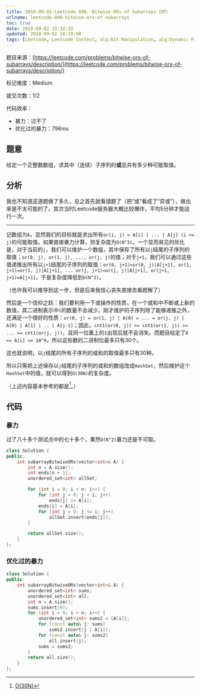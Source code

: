 ```yaml
---
title: 2018-09-02-Leetcode 898. Bitwise ORs of Subarrays（DP）
urlname: leetcode-898-bitwise-ors-of-subarrays
toc: true
date: 2018-09-02 15:32:33
updated: 2018-09-02 16:19:00
tags: [Leetcode, Leetcode Contest, alg:Bit Manipulation, alg:Dynamic Programming]
---
```


题目来源：[https://leetcode.com/problems/bitwise-ors-of-subarrays/description/](https://leetcode.com/problems/bitwise-ors-of-subarrays/description/)

标记难度：Medium

提交次数：1/2

代码效率：

* 暴力：过不了
* 优化过的暴力：796ms

## 题意

给定一个正整数数组，求其中（连续）子序列的**或**总共有多少种可能取值。

## 分析

我也不知道这道题做了多久，总之首先就看错题了（把“或”看成了“异或”），做出来是不太可能的了。其次当时Leetcode服务器大概比较爆炸，平均5分钟才能运行一次。

---

记数组为`A`，显然我们的目标就是求出所有`or(i, j) = A[i] | ... | A[j] (i <= j)`的可能取值。如果直接暴力计算，则复杂度为`O(N^3)`。一个显而易见的优化是，对于当前的`j`，我们可以维护一个数组，其中保存了所有以`j`结尾的子序列的取值；`or(0, j), or(1, j), ..., or(j, j)`的值；对于`j+1`，我们可以通过这些值递推出所有以`j+1`结尾的子序列的取值：`or(0, j+1)=or(0, j)|A[j+1], or(1, j+1)=or(1, j)|A[j+1], ... or(j, j+1)=or(j, j)|A[j+1], or(j+1, j+1)=A[j+1]`。于是复杂度降低到`O(N^2)`。

（也许我可以推导到这一步，但是后来我信心丧失直接去看题解了）

然后是一个信仰之跃：我们要利用一下或操作的性质，在一个或和中不断或上新的数值，其二进制表示中`1`的数量不会减少。刚才维护的子序列除了能够递推之外，还满足一个很好的性质：`or(0, j) = or(1, j) | A[0] = ... = or(j, j) | A[0] | A[1] | .. | A[j-1]`；因此，`cnt1(or(0, j)) >= cnt1(or(1, j)) >= ... >= cnt1(or(j, j))`，且同一位置上的`1`出现后就不会消失。而题目给定了`0 <= A[i] <= 10^9`，所以这些数的二进制位最多只有30个。

这也就说明，以`j`结尾的所有子序列的或和的取值最多只有30种。

所以只需把上述保存以`j`结尾的子序列的或和的数组改成`HashSet`，然后维护这个`HashSet`中的值，就可以得到`O(30N)`的复杂度。

（上述内容基本参考的都是[^lee215]。）

[^lee215]: [O(30N)](https://leetcode.com/problems/bitwise-ors-of-subarrays/discuss/165881/C++JavaPython-O%2830N%29)

## 代码

### 暴力

过了八十多个测试点中的七十多个，果然`O(N^2)`暴力还是不可取。

```cpp
class Solution {
public:
    int subarrayBitwiseORs(vector<int>& A) {
        int n = A.size();
        int ends[n + 1];
        unordered_set<int> allSet;

        for (int i = 0; i < n; i++) {
            for (int j = 0; j < i; j++)
                ends[j] |= A[i];
            ends[i] = A[i];
            for (int j = 0; j <= i; j++)
                allSet.insert(ends[j]);
        }

        return allSet.size();
    }
};
```

### 优化过的暴力

```cpp
class Solution {
public:
    int subarrayBitwiseORs(vector<int>& A) {
        unordered_set<int> sums;
        unordered_set<int> all;
        int n = A.size();
        sums.insert(0);
        for (int i = 0; i < n; i++) {
            unordered_set<int> sums2 = {A[i]};
            for (const auto& j: sums)
                sums2.insert(j | A[i]);
            for (const auto& j: sums2)
                all.insert(j);
            sums = sums2;
        }
        return all.size();
    }
};
```
